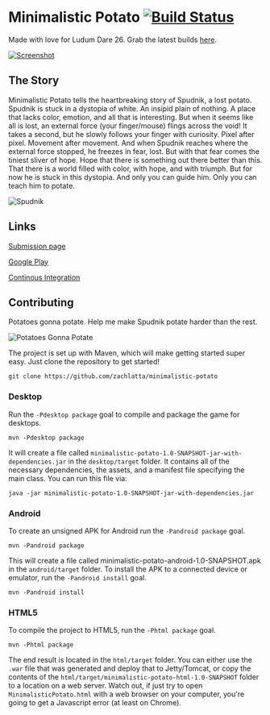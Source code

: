 Minimalistic Potato [![Build Status](http://zachlatta.com:8080/job/minimalistic-potato/badge/icon)](http://ci.zachlatta.com/job/minimalistic-potato/)
===================

Made with love for Ludum Dare 26. Grab the latest builds [here](http://ci.zachlatta.com/job/minimalistic-potato/).

[![Screenshot](http://i.imgur.com/xmOty5q.png)](http://www.ludumdare.com/compo/ludum-dare-26/?action=preview&uid=18900)


The Story
---------

Minimalistic Potato tells the heartbreaking story of Spudnik, a lost potato. Spudnik is stuck in a dystopia of white.
An insipid plain of nothing. A place that lacks color, emotion, and all that is interesting. But when it seems like all
is lost, an external force (your finger/mouse) flings across the void! It takes a second, but he slowly follows your
finger with curiosity. Pixel after pixel. Movement after movement. And when Spudnik reaches where the external force
stopped, he freezes in fear, lost. But with that fear comes the tiniest sliver of hope. Hope that there is something
out there better than this. That there is a world filled with color, with hope, and with triumph. But for now he is
stuck in this dystopia. And only you can guide him. Only you can teach him to potate.

![Spudnik](http://i.imgur.com/yx7BV8F.png)


Links
-----
[Submission page](http://www.ludumdare.com/compo/ludum-dare-26/?action=preview&uid=18900)

[Google Play](https://play.google.com/store/apps/details?id=com.zachlatta.minimalistic_potato.android)

[Continous Integration](http://ci.zachlatta.com/job/minimalistic-potato/)


Contributing
------------

Potatoes gonna potate. Help me make Spudnik potate harder than the rest.

![Potatoes Gonna Potate](http://www.ludumdare.com/compo/wp-content/compo2/233892/18900-shot0.png)

The project is set up with Maven, which will make getting started super easy. Just clone the repository to get started!

    git clone https://github.com/zachlatta/minimalistic-potato

### Desktop

Run the `-Pdesktop package` goal to compile and package the game for desktops.

    mvn -Pdesktop package

It will create a file called `minimalistic-potato-1.0-SNAPSHOT-jar-with-dependencies.jar` in the `desktop/target` folder.
It contains all of the necessary dependencies, the assets, and a manifest file specifying the main class. You can run
this file via:

    java -jar minimalistic-potato-1.0-SNAPSHOT-jar-with-dependencies.jar
    

### Android

To create an unsigned APK for Android run the `-Pandroid package` goal.

    mvn -Pandroid package

This will create a file called minimalistic-potato-android-1.0-SNAPSHOT.apk in the `android/target` folder. To install
the APK to a connected device or emulator, run the `-Pandroid install` goal.

    mvn -Pandroid install


### HTML5

To compile the project to HTML5, run the `-Phtml package` goal.

    mvn -Phtml package

The end result is located in the `html/target` folder. You can either use the `.war` file that was generated and deploy
that to Jetty/Tomcat, or copy the contents of the `html/target/minimalistic-potato-html-1.0-SNAPSHOT` folder to a
location on a web server. Watch out, if just try to open `MinimalisticPotato.html` with a web browser on your computer,
you're going to get a Javascript error (at least on Chrome).
